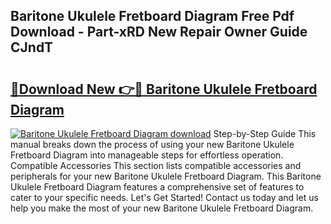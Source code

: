 ## Baritone Ukulele Fretboard Diagram Free Pdf Download - Part-xRD New Repair Owner Guide CJndT

# <h2><a href="http://dftb15o.blite.top/?on=Baritone+Ukulele+Fretboard+Diagram">🔗Download New 👉🔴 Baritone Ukulele Fretboard Diagram</a></h2>

[![Baritone Ukulele Fretboard Diagram download](https://i.imgur.com/lujVjoI.png)](http://dftb15o.blite.top/?on=Baritone+Ukulele+Fretboard+Diagram)
Step-by-Step Guide This manual breaks down the process of using your new Baritone Ukulele Fretboard Diagram into manageable steps for effortless operation. Compatible Accessories This section lists compatible accessories and peripherals for your new Baritone Ukulele Fretboard Diagram. This Baritone Ukulele Fretboard Diagram features a comprehensive set of features to cater to your specific needs. Let's Get Started! Contact us today and let us help you make the most of your new Baritone Ukulele Fretboard Diagram.
